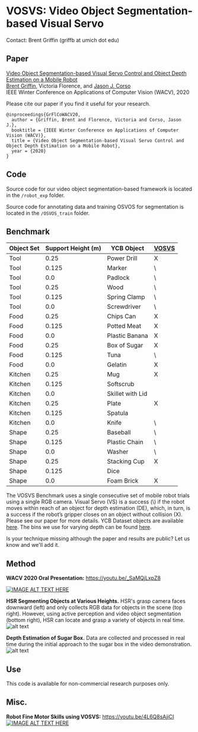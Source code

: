 # VOSVS: Video Object Segmentation-based Visual Servo

Contact: Brent Griffin (griffb at umich dot edu)

## Paper
[Video Object Segmentation-based Visual Servo Control and Object Depth Estimation on a Mobile Robot](https://openaccess.thecvf.com/content_WACV_2020/html/Griffin_Video_Object_Segmentation-based_Visual_Servo_Control_and_Object_Depth_Estimation_WACV_2020_paper.html "WACV Paper")<br />
[Brent Griffin](https://www.griffb.com), Victoria Florence, and [Jason J. Corso](http://web.eecs.umich.edu/~jjcorso/)<br />
IEEE Winter Conference on Applications of Computer Vision (WACV), 2020

Please cite our paper if you find it useful for your research.
```
@inproceedings{GrFlCoWACV20,
  author = {Griffin, Brent and Florence, Victoria and Corso, Jason J.},
  booktitle = {IEEE Winter Conference on Applications of Computer Vision (WACV)},
  title = {Video Object Segmentation-based Visual Servo Control and Object Depth Estimation on a Mobile Robot},
  year = {2020}
}
```

## Code

Source code for our video object segmentation-based framework is located in the ``/robot_exp`` folder.

Source code for annotating data and training OSVOS for segmentation is located in the ``/OSVOS_train`` folder.

## Benchmark

| Object Set | Support Height (m) | YCB Object | [VOSVS](https://openaccess.thecvf.com/content_WACV_2020/html/Griffin_Video_Object_Segmentation-based_Visual_Servo_Control_and_Object_Depth_Estimation_WACV_2020_paper.html) |
| --------------- | --------------- | --------------- | --------------- | 
| Tool | 0.25 | Power Drill | X |
| Tool | 0.125 | Marker | \\ |
| Tool | 0.0 | Padlock | \\ |
| Tool | 0.25 | Wood | \\ |
| Tool | 0.125 | Spring Clamp | \\ |
| Tool | 0.0 | Screwdriver | \\ |
| Food | 0.25 | Chips Can | X |
| Food | 0.125 | Potted Meat | X |
| Food | 0.0 | Plastic Banana | X |
| Food | 0.25 | Box of Sugar | X |
| Food | 0.125 | Tuna | \\ |
| Food | 0.0 | Gelatin | X |
| Kitchen | 0.25 | Mug | X |
| Kitchen | 0.125 | Softscrub | |
| Kitchen | 0.0 | Skillet with Lid | |
| Kitchen | 0.25 | Plate | X |
| Kitchen | 0.125 | Spatula | |
| Kitchen | 0.0 | Knife | \\ |
| Shape | 0.25 | Baseball | \\ |
| Shape | 0.125 | Plastic Chain | \\ |
| Shape | 0.0 | Washer | \\ |
| Shape | 0.25 | Stacking Cup | X |
| Shape | 0.125 | Dice | |
| Shape | 0.0 | Foam Brick | X |


The VOSVS Benchmark uses a single consecutive set of mobile robot trials using a single RGB camera. Visual Servo (VS) is a success (\\) if the robot moves within reach of an object for depth estimation (DE), which, in turn, is a success if the robot’s gripper closes on an object without collision (X). Please see our paper for more details. YCB Dataset objects are available [here](https://www.ycbbenchmarks.com/). The bins we use for varying depth can be found [here](https://www.amazon.com/IRIS-USA-Inc-Multi-Purpose-Plastic/dp/B07CQ9B8W3/ref=sr_1_7?ie=UTF8&qid=1547231250&sr=8-7&keywords=plastic+bins+for+toys).

Is your technique missing although the paper and results are public? Let us know and we'll add it.

## Method

__WACV 2020 Oral Presentation:__ https://youtu.be/_SaMQjLxpZ8

[![IMAGE ALT TEXT HERE](https://img.youtube.com/vi/_SaMQjLxpZ8/0.jpg)](https://www.youtube.com/watch?v=_SaMQjLxpZ8)

__HSR Segmenting Objects at Various Heights.__ HSR's grasp camera faces downward (left) and only collects RGB data for objects in the scene (top right). However, using active perception and video object segmentation (bottom right), HSR can locate and grasp a variety of objects in real time.
![alt text](https://github.com/griffbr/VOSVS/blob/master/figure/annotation_example.png "VOS-based Visual Servo Control, Active Depth Estimation, and Mobile Robot Grasping")
<br />

__Depth Estimation of Sugar Box.__ Data are collected and processed in real time during the initial approach to the sugar box in the video demonstration.
![alt text](https://github.com/griffbr/VOSVS/blob/master/figure/depth_estimation.png "Depth Estimation of Sugar Box")
<br />

## Use

This code is available for non-commercial research purposes only.

## Misc.

__Robot Fine Motor Skills using VOSVS:__ https://youtu.be/4L6Q8sAjiCI
[![IMAGE ALT TEXT HERE](https://img.youtube.com/vi/4L6Q8sAjiCI/0.jpg)](https://www.youtube.com/watch?v=4L6Q8sAjiCI)
